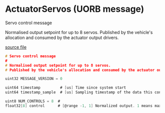 # ActuatorServos (UORB message)

Servo control message

Normalised output setpoint for up to 8 servos.
Published by the vehicle's allocation and consumed by the actuator output drivers.

[source file](https://github.com/PX4/PX4-Autopilot/blob/main/msg/versioned/ActuatorServos.msg)

```c
# Servo control message
#
# Normalised output setpoint for up to 8 servos.
# Published by the vehicle's allocation and consumed by the actuator output drivers.

uint32 MESSAGE_VERSION = 0

uint64 timestamp         # [us] Time since system start
uint64 timestamp_sample  # [us] Sampling timestamp of the data this control response is based on

uint8 NUM_CONTROLS = 8  #
float32[8] control      # [@range -1, 1] Normalized output. 1 means maximum positive position. -1 maximum negative position (if not supported by the output, <0 maps to NaN). NaN maps to disarmed.

```
